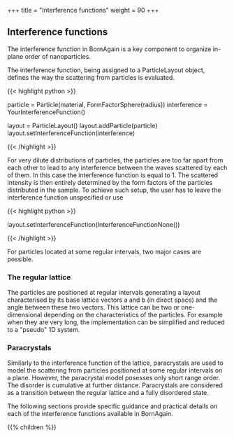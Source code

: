 +++
title = "Interference functions"
weight = 90
+++

## Interference functions

The interference function in BornAgain is a key component to organize in-plane order of nanoparticles.

The interference function, being assigned to a ParticleLayout object, defines the way the scattering from particles is evaluated.

{{< highlight python >}}

particle = Particle(material, FormFactorSphere(radius))
interference = YourInterferenceFunction()
 
layout = ParticleLayout()
layout.addParticle(particle)
layout.setInterferenceFunction(interference)

{{< /highlight >}}

For very dilute distributions of particles, the particles are too far apart from each other to lead to any interference between the waves scattered by each of them. In this case the interference function is equal to 1. The scattered intensity is then entirely determined by the form factors of the particles distributed in the sample. To achieve such setup, the user has to leave the interference function unspecified or use

{{< highlight python >}}

layout.setInterferenceFunction(InterferenceFunctionNone())

{{< /highlight >}}

For particles located at some regular intervals, two major cases are possible.

### The regular lattice

The particles are positioned at regular intervals generating a layout characterised by its base lattice vectors a and b (in direct space) and the angle between these two vectors. This lattice can be two or one-dimensional depending on the characteristics of the particles. For example when they are very long, the implementation can be simplified and reduced to a "pseudo" 1D system.

### Paracrystals

Similarly to the interference function of the lattice, paracrystals are used to model the scattering from particles positioned at some regular intervals on a plane. However, the paracrystal model posesses only short range order. The disorder is cumulative at further distance. Paracrystals are considered as a transition between the regular lattice and a fully disordered state.

The following sections provide specific guidance and practical details on each of the interference functions available in BornAgain.

{{% children  %}}

